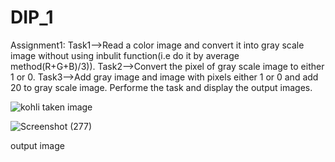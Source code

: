 # DIP_1
Assignment1:
Task1-->Read a color image and convert it into gray scale image without using inbulit function(i.e do it by average method(R+G+B)/3)).
Task2-->Convert the pixel of gray scale image to either 1 or 0.
Task3-->Add gray image and image with pixels either 1 or 0 and add 20 to gray scale image.
Performe the task and display the output images.











![kohli](https://user-images.githubusercontent.com/59831591/150473228-7ae655ea-5a8d-4951-bf28-d3504f5565bc.jpg) taken image












![Screenshot (277)](https://user-images.githubusercontent.com/59831591/150475346-1eea7eaf-efc0-4440-b5fb-0308e407fe0d.png)




output image

